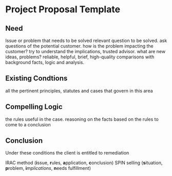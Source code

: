 # Project Proposal Template
## Need
Issue or problem that needs to be solved
relevant question to be solved. ask questions of the potential customer. how is the problem impacting the customer? try to understand the implications, trusted advisor. what are new ideas, problems? reliable, helpful, brief, high-quality comparisons with background facts, logic and analysis.
## Existing Condtions
all the pertinent principles, statutes and cases that govern in this area
## Compelling Logic
the rules useful in the case. reasoning on the facts based on the rules to come to a conclusion
## Conclusion
Under these conditions the client is entitled to remediation

IRAC method (**i**ssue, **r**ules, **a**pplication, **c**onclusion)
SPIN selling (**s**ituation, **p**roblem, **i***mplications*, **n**eeds fulfillment)